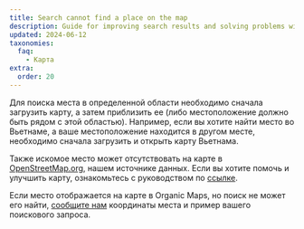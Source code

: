 ```yaml
---
title: Search cannot find a place on the map
description: Guide for improving search results and solving problems with finding objects on the map
updated: 2024-06-12
taxonomies:
  faq:
    - Карта
extra:
  order: 20
---
```


Для поиска места в определенной области необходимо сначала загрузить карту, а затем приблизить ее (либо местоположение должно быть рядом с этой областью). Например, если вы хотите найти место во Вьетнаме, а ваше местоположение находится в другом месте, необходимо сначала загрузить и открыть карту Вьетнама.

Также искомое место может отсутствовать на карте в [OpenStreetMap.org](https://www.openstreetmap.org/), нашем источнике данных. Если вы хотите помочь и улучшить карту, ознакомьтесь с руководством по [ссылке](https://wiki.openstreetmap.org/wiki/Contribute_map_data).

Если место отображается на карте в Organic Maps, но поиск не может его найти, [сообщите нам](mailto:support@organicmaps.app) координаты места и пример вашего поискового запроса.
